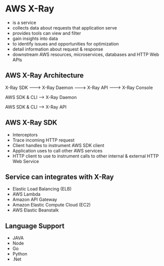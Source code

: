 # AWS X-Ray
* is a service
* collects data about requests that application serve
* provides tools can view and filter
* gain insights into data
* to identify issues and opportunities for optimization
* detail information about request & response
* downstream AWS resources, microservices, databases and HTTP Web APIs


## AWS X-Ray Architecture

X-Ray SDK ---> X-Ray Daemon ---> X-Ray API ---> X-Ray Console

AWS SDK & CLI --> X-Ray Daemon 

AWS SDK & CLI --> X-Ray API

## AWS X-Ray SDK
* Interceptors
* Trace incoming HTTP request
* Client handles to instrument AWS SDK client 
* Application uses to call other AWS services
* HTTP client to use to instrument calls to other internal & external HTTP Web Service

## Service can integrates with X-Ray
* Elastic Load Balancing (ELB)
* AWS Lambda
* Amazon API Gateway
* Amazon Elastic Compute Cloud (EC2)
* AWS Elastic Beanstalk

## Language Support
* JAVA 
* Node
* Go
* Python
* .Net

